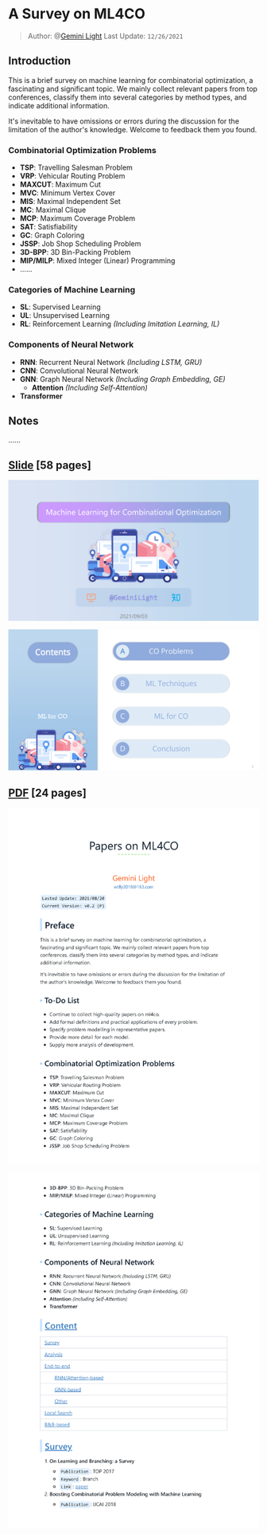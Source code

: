 # A Survey on ML4CO

> Author: @[Gemini Light](mailto:wtfly2018@gmail.com)
> Last Update: `12/26/2021`

## Introduction

This is a brief survey on machine learning for combinatorial optimization, a fascinating and significant topic. We mainly collect relevant papers from top conferences, classify them into several categories by method types, and indicate additional information.

It's inevitable to have omissions or errors during the discussion for the limitation of the author's knowledge. Welcome to feedback them you found.

### Combinatorial Optimization Problems

- **TSP**: Travelling Salesman Problem
- **VRP**: Vehicular Routing Problem
- **MAXCUT**: Maximum Cut
- **MVC**: Minimum Vertex Cover
- **MIS**: Maximal Independent Set
- **MC**: Maximal Clique
- **MCP**: Maximum Coverage Problem
- **SAT**: Satisfiability
- **GC**: Graph Coloring
- **JSSP**: Job Shop Scheduling Problem
- **3D-BPP**: 3D Bin-Packing Problem
- **MIP/MILP**: Mixed Integer (Linear) Programming
- ......

### Categories of Machine Learning

- **SL**: Supervised Learning
- **UL**: Unsupervised Learning
- **RL**: Reinforcement Learning *(Including Imitation Learning, IL)*

### Components of Neural Network

- **RNN**: Recurrent Neural Network *(Including LSTM, GRU)*
- **CNN**: Convolutional Neural Network
- **GNN**: Graph Neural Network *(Including Graph Embedding, GE)*
  - **Attention** *(Including Self-Attention)*
- **Transformer**

## Notes

......

## [Slide](slide\ml4co-silde-geminilight-2021.09.03.pdf) [58 pages]

![homepage](image/ml4co-silde-geminilight-2021.09.03_page_01.png)

![content](image/ml4co-silde-geminilight-2021.09.03_page_02.png)

## [PDF](pdf/ml4co-survey.pdf) [24 pages]

![homepage](image/ml4co-survey_page_01.png)

![content](image/ml4co-survey_page_02.png)